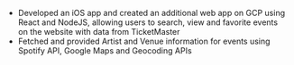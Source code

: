 - Developed an iOS app and created an additional web app on GCP using React and NodeJS, allowing users to search, view and favorite events on the website with data from TicketMaster
- Fetched and provided Artist and Venue information for events using Spotify API, Google Maps and Geocoding APIs
